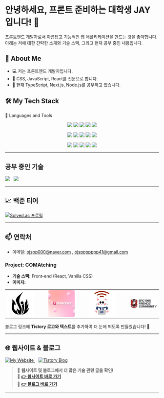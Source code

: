 

# 안녕하세요, 프론트 준비하는 대학생 JAY 입니다! 👋

프론트엔드 개발자로서 아름답고 기능적인 웹 애플리케이션을 만드는 것을 좋아합니다. 아래는 저에 대한 간략한 소개와 기술 스택, 그리고 현재 공부 중인 내용입니다.

## 🚀 About Me

- 💻 저는 프론트엔드 개발자입니다.
- 🎨 CSS, JavaScript, React를 전문으로 합니다.
- 🌱 현재 TypeScript, Next.js, Node.js를 공부하고 있습니다.

## 🛠️ My Tech Stack

🚀 Languages and Tools
<p align="center"> <img src="https://img.shields.io/badge/-HTML5-E34F26?style=flat-square&logo=html5&logoColor=white" width="100" /> <img src="https://img.shields.io/badge/-CSS3-1572B6?style=flat-square&logo=css3&logoColor=white" width="100" /> <img src="https://img.shields.io/badge/-JavaScript-F7DF1E?style=flat-square&logo=javascript&logoColor=black" width="100" /> <img src="https://img.shields.io/badge/-TypeScript-3178C6?style=flat-square&logo=typescript&logoColor=white" width="100" /> <img src="https://img.shields.io/badge/-SCSS-CC6699?style=flat-square&logo=sass&logoColor=white" width="100" /> </p> <p align="center"> <img src="https://img.shields.io/badge/-React-61DAFB?style=flat-square&logo=react&logoColor=black" width="100" /> <img src="https://img.shields.io/badge/-Vite-646CFF?style=flat-square&logo=vite&logoColor=white" width="100" /> <img src="https://img.shields.io/badge/-React%20Router-CA4245?style=flat-square&logo=reactrouter&logoColor=white" width="100" /> <img src="https://img.shields.io/badge/-Zustand-000?style=flat-square&logo=Zustand&logoColor=white" width="100" /> <img src="https://img.shields.io/badge/-Recoil-3578E5?style=flat-square&logo=recoil&logoColor=white" width="100" /> </p> <p align="center"> <img src="https://img.shields.io/badge/-React%20Query-FF4154?style=flat-square&logo=reactquery&logoColor=white" width="100" /> <img src="https://img.shields.io/badge/-Node.js-339933?style=flat-square&logo=nodedotjs&logoColor=white" width="100" /> <img src="https://img.shields.io/badge/-Firebase-FFCA28?style=flat-square&logo=firebase&logoColor=black" width="100" /> <img src="https://img.shields.io/badge/-Tailwind%20CSS-38B2AC?style=flat-square&logo=tailwind-css&logoColor=white" width="100" /> <img src="https://img.shields.io/badge/-Framer%20Motion-0055FF?style=flat-square&logo=framer&logoColor=white" width="100" /> </p>

---
## 공부 중인 기술
 <img src="https://img.shields.io/badge/-TypeScript-007ACC?style=flat-square&logo=typescript&logoColor=white" width="100" />&nbsp; &nbsp;<img src="https://img.shields.io/badge/-Next.js-000000?style=flat-square&logo=nextdotjs&logoColor=white" width="100" />&nbsp; &nbsp;

---
## 📈 백준 티어

[![Solved.ac 프로필](http://mazassumnida.wtf/api/v2/generate_badge?boj=ojspp41)](https://solved.ac/ojspp41)
 

---

## 📫 연락처

- 이메일: ojspp000@naver.com , ojsppppppp41@gmail.com

### Project: COMAtching

- **기술 스택:** Front-end (React, Vanilla CSS)
- **이미지:**  
<table>
  <tr>
    <td>
      <a href="https://github.com/ojspp41/Meeting_Room" target="_blank">
        <img src="https://github.com/ojspp41/ojspp41/blob/main/assets/meeting.svg" alt="컴퓨터 공학과 로고" width="200" />
      </a>
    </td>
    <td style="width: 20px;"></td>
    <td>
      <a href="https://github.com/COMAtching" target="_blank">
        <img src="https://github.com/ojspp41/ojspp41/blob/main/assets/comatching.png" alt="COMAtching 프로젝트 이미지" width="200" />
      </a>
    </td>
    <td style="width: 20px;"></td>
    <td>
      <a href="https://github.com/ojspp41/Catspot_front" target="_blank">
        <img src="https://github.com/ojspp41/ojspp41/blob/main/assets/catspotlogo.jpg" alt="CatSpot 로고 이미지" width="200" />
      </a>
    </td>
    <td style="width: 20px;"></td>
    <td>
      <a href="https://github.com/COMAtching/COMATCHING_FC_FE" target="_blank">
        <img src="https://github.com/ojspp41/ojspp41/blob/main/assets/Logo BFC.png" alt="BFC 프로젝트 로고 이미지" width="200" />
      </a>
    </td>
  </tr>
</table>


블로그 링크에 **Tistory 로고와 텍스트**를 추가하여 더 눈에 띄도록 만들었습니다! 🚀  



---

## 🌐 웹사이트 & 블로그  

<p align="left">
  <a href="https://portfolio-nextjs-puce-pi.vercel.app/" target="_blank">
    <img src="https://img.shields.io/badge/My_Website-000000?style=for-the-badge&logo=react&logoColor=white" alt="My Website">
  </a>
  &nbsp;&nbsp;
  <a href="https://ojspp41.tistory.com/" target="_blank">
    <img src="https://img.shields.io/badge/Tistory-000000?style=for-the-badge&logo=Tistory&logoColor=white" alt="Tistory Blog">
  </a>
</p>

> 📌 **웹사이트 및 블로그에서 더 많은 기술 관련 글을 확인!**  
🔗 **[👉 웹사이트 바로 가기](https://portfolio-nextjs-puce-pi.vercel.app/)**  
🔗 **[👉 블로그 바로 가기](https://ojspp41.tistory.com/)**  

---

